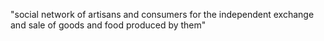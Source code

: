"social network of artisans and consumers for the independent exchange and sale of goods and food produced by them" 
